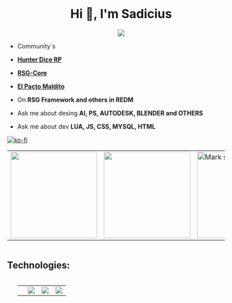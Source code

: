 <div id="user-content-toc">
  <ul align="center">
    <summary><h1 style="display: inline-block">Hi 👋, I'm Sadicius</h1></summary>
    <a href="https://linktr.ee/sadicius">
    <img src="https://img.shields.io/badge/-Linktr-000000?style=flat-square&logo=github&logoColor=white">
    </a>
  </ul>
  </p>
</div>

  - Community´s
  - [**Hunter Dice RP**](https://discord.gg/Vh3ufED3Hj)
  - [**RSG-Core**](https://discord.gg/eW3ADkf4Af)
  - [**El Pacto Maldito**](https://discord.gg/crtwuqxJCz)

  - On **RSG Framework and others in REDM**
  
  - Ask me about desing **AI, PS, AUTODESK, BLENDER and OTHERS**
  - Ask me about dev **LUA, JS, CSS, MYSQL, HTML**

  [![ko-fi](https://ko-fi.com/img/githubbutton_sm.svg)](https://ko-fi.com/P5P5X6OMW)

<div align="center">
  <table>
    <tr>
      <td><img height="200px" src="https://github-readme-stats.vercel.app/api?username=Sadicius&show_icons=true&theme=dark" /></td>
      <td><img height="200px" src="https://github-readme-stats.vercel.app/api/top-langs/?username=Sadicius&layout=compact&show_icons=true&theme=dark" /></td>
      <td><img height="200px" title="🔥 Get streak stats for your profile at git.io/streak-stats" alt="Mark streak" src="https://github-readme-streak-stats.herokuapp.com/?user=Sadicius&theme=dark&hide_border=false" /></td>
    </tr>
  </table>
</div>

<div id="user-content-toc">
     <summary><h2 style="display: inline-block">Technologies: </h2>
     </summary>
  <ul align="center">
    <table>
      <tr>
        <td></td>
        <td><a align="center" href="https://skillicons.dev">
          <img src="https://skillicons.dev/icons?i=discord,github,figma,gmail,ai,ps&perline=6" />
        </a></td>
        <td><a align="center" href="https://skillicons.dev">
          <img src="https://skillicons.dev/icons?i=vscode,lua,html,js,css,mysql&perline=6" />
        </a></td>
         <td><a align="center" href="https://skillicons.dev">
          <img src="https://skillicons.dev/icons?i=autocad,blender,sketchup,unreal&perline=6" />
        </a></td>
      </tr>
    </table>
  </ul>
</div>
